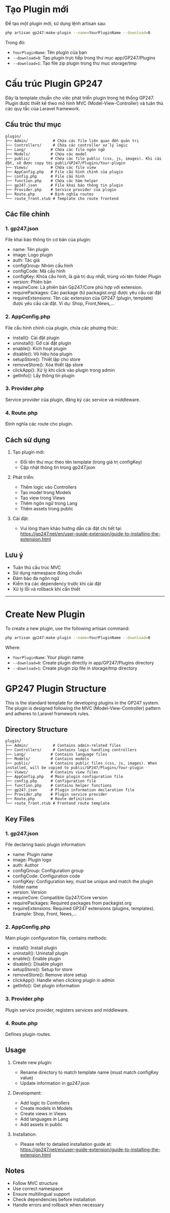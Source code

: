 # Tạo Plugin mới

Để tạo một plugin mới, sử dụng lệnh artisan sau:

```bash
php artisan gp247:make-plugin --name=YourPluginName --download=0
```

Trong đó:
- `YourPluginName`: Tên plugin của bạn
- `--download=0`: Tạo plugin trực tiếp trong thư mục app/GP247/Plugins
- `--download=1`: Tạo file zip plugin trong thư mục storage/tmp


# Cấu trúc Plugin GP247

Đây là template chuẩn cho việc phát triển plugin trong hệ thống GP247. Plugin được thiết kế theo mô hình MVC (Model-View-Controller) và tuân thủ các quy tắc của Laravel framework.

## Cấu trúc thư mục

```
plugin/
├── Admin/           # Chứa các file liên quan đến quản trị
├── Controllers/     # Chứa các controller xử lý logic
├── Lang/           # Chứa các file ngôn ngữ
├── Models/         # Chứa các model
├── public/         # Chứa các file public (css, js, images). Khi cài đặt, sẽ được copy tới publi/GP247/Plugins/Your-plugin
├── Views/          # Chứa các file view
├── AppConfig.php   # File cấu hình chính của plugin
├── config.php      # File cấu hình
├── function.php    # Chứa các hàm helper
├── gp247.json      # File khai báo thông tin plugin
├── Provider.php    # Service provider của plugin
├── Route.php       # Định nghĩa routes
└── route_front.stub # Template cho route frontend
```

## Các file chính

### 1. gp247.json
File khai báo thông tin cơ bản của plugin:
- name: Tên plugin
- image: Logo plugin
- auth: Tác giả
- configGroup: Nhóm cấu hình
- configCode: Mã cấu hình
- configKey: Khóa cấu hình, là giá trị duy nhất, trùng vói tên folder Plugin
- version: Phiên bản
- requireCore: Là phiên bản Gp247/Core phù hợp với extension.
- requirePackages: Các package (từ packagist.org) được yêu cầu cài đặt
- requireExtensions: Tên các extension của GP247 (plugin, template) được yêu cầu cài đặt. Ví dụ: Shop, Front,News,...

### 2. AppConfig.php
File cấu hình chính của plugin, chứa các phương thức:
- install(): Cài đặt plugin
- uninstall(): Gỡ cài đặt plugin
- enable(): Kích hoạt plugin
- disable(): Vô hiệu hóa plugin
- setupStore(): Thiết lập cho store
- removeStore(): Xóa thiết lập store
- clickApp(): Xử lý khi click vào plugin trong admin
- getInfo(): Lấy thông tin plugin

### 3. Provider.php
Service provider của plugin, đăng ký các service và middleware.

### 4. Route.php
Định nghĩa các route cho plugin.

## Cách sử dụng

1. Tạo plugin mới:
   - Đổi tên thư mục theo tên template (trùng giá trị configKey)
   - Cập nhật thông tin trong gp247.json
2. Phát triển:
   - Thêm logic vào Controllers
   - Tạo model trong Models
   - Tạo view trong Views
   - Thêm ngôn ngữ trong Lang
   - Thêm assets trong public

3. Cài đặt:
   - Vui lòng tham khảo hướng dẫn cài đặt chi tiết tại: https://gp247.net/en/user-guide-extension/guide-to-installing-the-extension.html


## Lưu ý

- Tuân thủ cấu trúc MVC
- Sử dụng namespace đúng chuẩn
- Đảm bảo đa ngôn ngữ
- Kiểm tra các dependency trước khi cài đặt
- Xử lý lỗi và rollback khi cần thiết

---

# Create New Plugin

To create a new plugin, use the following artisan command:

```bash
php artisan gp247:make-plugin --name=YourPluginName --download=0
```

Where:
- `YourPluginName`: Your plugin name
- `--download=0`: Create plugin directly in app/GP247/Plugins directory
- `--download=1`: Create plugin zip file in storage/tmp directory


# GP247 Plugin Structure

This is the standard template for developing plugins in the GP247 system. The plugin is designed following the MVC (Model-View-Controller) pattern and adheres to Laravel framework rules.

## Directory Structure

```
plugin/
├── Admin/           # Contains admin-related files
├── Controllers/     # Contains logic handling controllers
├── Lang/           # Contains language files
├── Models/         # Contains models
├── public/         # Contains public files (css, js, images). When installed, will be copied to public/GP247/Plugins/Your-plugin
├── Views/          # Contains view files
├── AppConfig.php   # Main plugin configuration file
├── config.php      # Configuration file
├── function.php    # Contains helper functions
├── gp247.json      # Plugin information declaration file
├── Provider.php    # Plugin service provider
├── Route.php       # Route definitions
└── route_front.stub # Frontend route template
```

## Key Files

### 1. gp247.json
File declaring basic plugin information:
- name: Plugin name
- image: Plugin logo
- auth: Author
- configGroup: Configuration group
- configCode: Configuration code
- configKey: Configuration key, must be unique and match the plugin folder name
- version: Version
- requireCore: Compatible Gp247/Core version
- requirePackages: Required packages from packagist.org
- requireExtensions: Required GP247 extensions (plugins, templates). Example: Shop, Front, News,...

### 2. AppConfig.php
Main plugin configuration file, contains methods:
- install(): Install plugin
- uninstall(): Uninstall plugin
- enable(): Enable plugin
- disable(): Disable plugin
- setupStore(): Setup for store
- removeStore(): Remove store setup
- clickApp(): Handle when clicking plugin in admin
- getInfo(): Get plugin information

### 3. Provider.php
Plugin service provider, registers services and middleware.

### 4. Route.php
Defines plugin routes.

## Usage

1. Create new plugin:
   - Rename directory to match template name (must match configKey value)
   - Update information in gp247.json

2. Development:
   - Add logic to Controllers
   - Create models in Models
   - Create views in Views
   - Add languages in Lang
   - Add assets in public

3. Installation:
   - Please refer to detailed installation guide at: https://gp247.net/en/user-guide-extension/guide-to-installing-the-extension.html


## Notes

- Follow MVC structure
- Use correct namespace
- Ensure multilingual support
- Check dependencies before installation
- Handle errors and rollback when necessary
